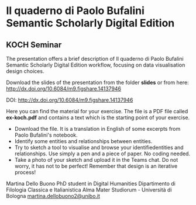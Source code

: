 # Il quaderno di Paolo Bufalini Semantic Scholarly Digital Edition 
## KOCH Seminar

The presentation offers a brief description of Il quaderno di Paolo Bufalini Semantic Scholarly Digital Edition workflow, focusing on data visualisation design choices.

Download the slides of the presentation from the folder <b>slides</b> or from here: http://dx.doi.org/10.6084/m9.figshare.14137946

DOI: http://dx.doi.org/10.6084/m9.figshare.14137946

Here you can find the material for your exercise. The file is a PDF file called <b>ex-koch.pdf</b> and contains a text which is the starting point of your exercise.

<ul>
  <li>Download the file. It is a translation in English of some excerpts from Paolo Bufalini's notebook.</li>
  <li>Identify some entities and relationships between entities.</li>
  <li>Try to  sketch  a  tool  to  visualise  and  browse  your  identifiedentities  and  relationships.  Use  simply  a  pen  and  a  piece  of paper. No coding needed.</li>
  <li>Take a photo of your sketch and upload it in the Teams chat. Do not worry,  it  has  not  to  be  perfect!  Remember  that  design  is  an iterative process!</li>
</ul>

Martina Dello Buono
PhD student in Digital Humanities
Dipartimento di Filologia Classica e Italianistica
Alma Mater Studiorum - Università di Bologna
martina.dellobuono2@unibo.it
